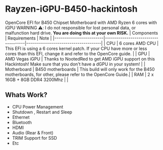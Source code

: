 # Rayzen-iGPU-B450-hackintosh
OpenCore EFI for B450 Chipset Motherboard with AMD Ryzen 6 cores with iGPU
WARNING ⚠️: I  do not responsible for lost personal data, or malfunction hard drive. **You are doing this at your own RISK.**
|  Components             |         Requirements                |            Note                      |
|-------------------------|-------------------------------------|--------------------------------------|
| CPU                     |  6 cores AMD CPU                  |  This EFI is using a 6 cores kernel patch. If your CPU have more or less cores than this EFI, change it and refer to the OpenCore guide. |
| GPU                     |  AMD Vegas iGPU        | Thanks to NootedRed to get AMD iGPU support on this Hackintosh! Make sure that you don't have a dGPU in your system! |
| Motherboard             | B450 motherboards            |  This build will only work for the B450 motherboards, for other, please refer to the OpenCore Guide.|
| RAM                     | 2 x 16GB + 8GB DDR4 3200Mhz  |  |

## Whats Work?

- CPU Power Management
- Shutdown , Restart and Sleep
- Ethernet
- Bluetooth
- HDMI
- Audio (Rear & Front)
- TRIM Support for SSD
- Etc
